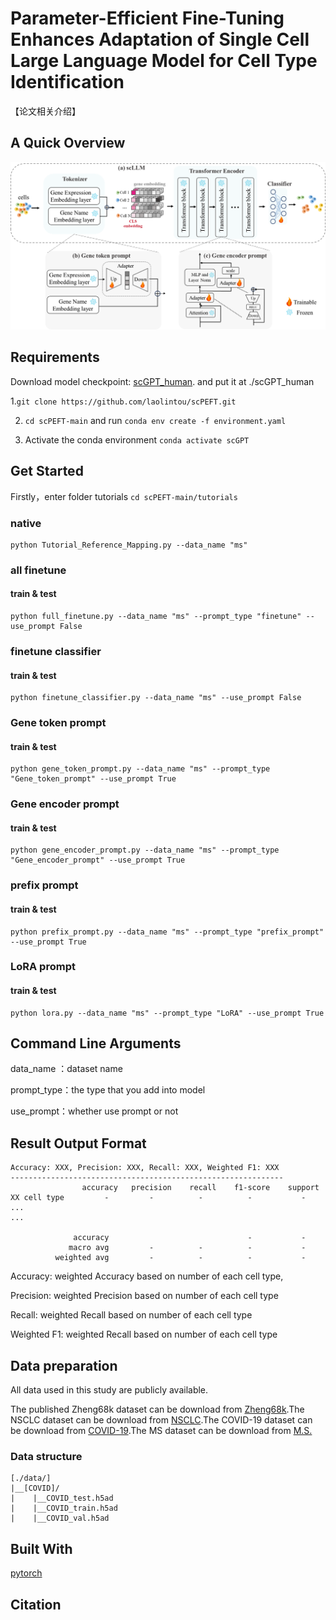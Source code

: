 # Parameter-Efficient Fine-Tuning Enhances Adaptation of Single Cell Large Language Model for Cell Type Identification
【论文相关介绍】
## A Quick Overview
![overview](IMG/overview.png)

## Requirements
Download model checkpoint: [scGPT_human](https://drive.google.com/drive/folders/1oWh_-ZRdhtoGQ2Fw24HP41FgLoomVo-y). and put it at ./scGPT_human

  1.``` git clone https://github.com/laolintou/scPEFT.git ```

2. ```cd scPEFT-main``` and run ```conda env create -f environment.yaml```

3. Activate the conda environment ```conda activate scGPT```


## Get Started
Firstly，enter folder tutorials  ```cd scPEFT-main/tutorials```

### native 
```
python Tutorial_Reference_Mapping.py --data_name "ms"
```
### all finetune
#### train & test
```
python full_finetune.py --data_name "ms" --prompt_type "finetune" --use_prompt False
```
### finetune classifier
#### train & test
```
python finetune_classifier.py --data_name "ms" --use_prompt False
```
### Gene token prompt
#### train & test
```
python gene_token_prompt.py --data_name "ms" --prompt_type "Gene_token_prompt" --use_prompt True
```
### Gene encoder prompt
#### train & test
```
python gene_encoder_prompt.py --data_name "ms" --prompt_type "Gene_encoder_prompt" --use_prompt True
```
### prefix prompt
#### train & test
```
python prefix_prompt.py --data_name "ms" --prompt_type "prefix_prompt" --use_prompt True
```
### LoRA prompt
#### train & test
```
python lora.py --data_name "ms" --prompt_type "LoRA" --use_prompt True
```
## Command Line Arguments
data_name ：dataset name

prompt_type：the type that you add into model

use_prompt：whether use prompt or not

## Result Output Format
```
Accuracy: XXX, Precision: XXX, Recall: XXX, Weighted F1: XXX
-------------------------------------------------------------
                accuracy   precision    recall    f1-score    support
XX cell type         -         -          -          -           -
...
...

              accuracy                               -           -
             macro avg         -          -          -           -
          weighted avg         -          -          -           -
```
Accuracy: weighted Accuracy based on number of each cell type,

Precision: weighted Precision based on number of each cell type

Recall: weighted Recall based on number of each cell type

Weighted F1: weighted Recall based on number of each cell type

## Data preparation
All data used in this study are publicly available.

The published Zheng68k dataset can be download from [Zheng68k](https://support.10xgenomics.com/single-cell-gene-expression/datasets(SRP073767)).The NSCLC dataset can be download from [NSCLC](https://www.ncbi.nlm.nih.gov/geo/query/acc.cgi?acc=GSE179994).The COVID-19 dataset can be download from [COVID-19](https://figshare.com/articles/dataset/seu_obj_h5ad/16922467/1).The MS dataset can be download from [M.S.]( https://github.com/bowang-lab/scGPT/tree/main/data/)
### Data structure

```
[./data/]
|__[COVID]/
|    |__COVID_test.h5ad
|    |__COVID_train.h5ad
|    |__COVID_val.h5ad
```
## Built With
[pytorch](https://pytorch.org/)
## Citation
